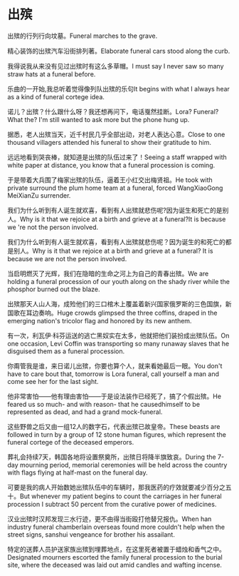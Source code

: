 # 出殡

<p><span class="chinese">出殡的行列行向坟墓。</span><span class="english">Funeral marches to the grave.</span></p>

<p><span class="chinese">精心装饰的出殡汽车沿街排列著。</span><span class="english">Elaborate funeral cars stood along the curb.</span></p>

<p><span class="chinese">我得说我从来没有见过出殡时有这么多草帽。</span><span class="english">I must say I never saw so many straw hats at a funeral before.</span></p>

<p><span class="chinese">乐曲的一开始,我总听着觉得像列队出殡的乐句</span><span class="english">It begins with what I always hear as a kind of funeral cortege idea.</span></p>

<p><span class="chinese">诺儿？出殡？什么跟什么呀？我还想再问下，电话戛然挂断。</span><span class="english">Lora? Funeral? What the? I'm still wanted to ask more but the phone hung up.</span></p>

<p><span class="chinese">据悉，老人出殡当天，近千村民几乎全部出动，对老人表达心意。</span><span class="english">Close to one thousand villagers attended his funeral to show their gratitude to him.</span></p>

<p><span class="chinese">远远地看到哭丧棒，就知道是出殡的队伍过来了！</span><span class="english">Seeing a staff wrapped with white paper at distance, you know that a funeral procession is coming.</span></p>

<p><span class="chinese">于是带着大兵围了梅家出殡的队伍，逼着王小红交出梅贤祖。</span><span class="english">He took with private surround the plum home team at a funeral, forced WangXiaoGong MeiXianZu surrender.</span></p>

<p><span class="chinese">我们为什么听到有人诞生就欢喜，看到有人出殡就悲伤呢?因为诞生和死亡的是别人。</span><span class="english">Why is it that we rejoice at a birth and grieve at a funeral?It is because we 're not the person involved.</span></p>

<p><span class="chinese">我们为什么听到有人诞生就欢喜，看到有人出殡就悲伤呢？因为诞生的和死亡的都是别人。</span><span class="english">Why is it that we rejoice at a birth and grieve at a funeral? It is because we are not the person involved.</span></p>

<p><span class="chinese">当启明燃灭了光辉，我们在隐暗的生命之河上为自己的青春出殡。</span><span class="english">We are holding a funeral procession of our youth along on the shady river while the phosphor burned out the blaze.</span></p>

<p><span class="chinese">出殡那天人山人海，成殓他们的三口棺木上覆盖着新兴国家俄罗斯的三色国旗，新国歌在耳边奏响。</span><span class="english">Huge crowds glimpsed the three coffins, draped in the emerging nation's tricolor flag and honored by its new anthem.</span></p>

<p><span class="chinese">有一次，利瓦伊·科芬运送的逃亡黑奴实在太多，他就把他们装扮成出殡队伍。</span><span class="english">On one occasion, Levi Coffin was transporting so many runaway slaves that he disguised them as a funeral procession.</span></p>

<p><span class="chinese">你甭管我是谁，来日诺儿出殡，你要也算个人，就来看她最后一眼。</span><span class="english">You don't have to care bout that, tomorrow is Lora funeral, call yourself a man and come see her for the last sight.</span></p>

<p><span class="chinese">他非常害怕——他有理由害怕——于是设法装作已经死了，搞了个假出殡。</span><span class="english">He feared us so much- and with reason- that he causedhimself to be represented as dead, and had a grand mock-funeral.</span></p>

<p><span class="chinese">这些野兽之后又由一组12人的数字石，代表出殡已故皇帝。</span><span class="english">These beasts are followed in turn by a group of 12 stone human figures, which represent the funeral cortege of the deceased emperors.</span></p>

<p><span class="chinese">葬礼会持续7天，韩国各地将设置祭奠所，出殡日将降半旗致哀。</span><span class="english">During the 7-day mourning period, memorial ceremonies will be held across the country with flags flying at half-mast on the funeral day.</span></p>

<p><span class="chinese">可要是我的病人开始数她出殡队伍中的车辆时，那我医药的疗效就要减少百分之五十。</span><span class="english">But whenever my patient begins to count the carriages in her funeral procession I subtract 50 percent from the curative power of medicines.</span></p>

<p><span class="chinese">汉业出殡时汉邦发现三水行迹，更不由得当街殴打他替兄报仇。</span><span class="english">When han industry funeral chamberlain overseas found more couldn't help when the street signs, sanshui vengeance for brother his assailant.</span></p>

<p><span class="chinese">特定的送葬人员护送家族出殡到埋葬地点，在这里死者被置于蜡烛和香气之中。</span><span class="english">Designated mourners escorted the family funeral procession to the burial site, where the deceased was laid out amid candles and wafting incense.</span></p>

